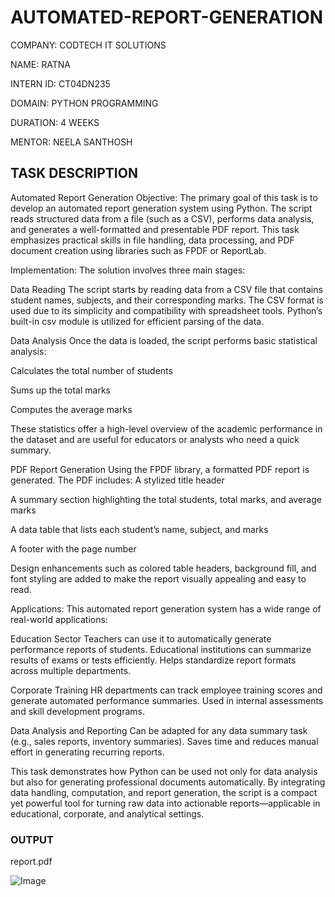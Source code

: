 # AUTOMATED-REPORT-GENERATION 

COMPANY: CODTECH IT SOLUTIONS

NAME: RATNA

INTERN ID: CT04DN235

DOMAIN: PYTHON PROGRAMMING

DURATION: 4 WEEKS

MENTOR: NEELA SANTHOSH
## TASK DESCRIPTION

Automated Report Generation Objective: The primary goal of this task is to develop an automated report generation system using Python. The script reads structured data from a file (such as a CSV), performs data analysis, and generates a well-formatted and presentable PDF report. This task emphasizes practical skills in file handling, data processing, and PDF document creation using libraries such as FPDF or ReportLab.

Implementation: The solution involves three main stages:

Data Reading The script starts by reading data from a CSV file that contains student names, subjects, and their corresponding marks. The CSV format is used due to its simplicity and compatibility with spreadsheet tools. Python’s built-in csv module is utilized for efficient parsing of the data.

Data Analysis Once the data is loaded, the script performs basic statistical analysis:

Calculates the total number of students

Sums up the total marks

Computes the average marks

These statistics offer a high-level overview of the academic performance in the dataset and are useful for educators or analysts who need a quick summary.

PDF Report Generation Using the FPDF library, a formatted PDF report is generated. The PDF includes:
A stylized title header

A summary section highlighting the total students, total marks, and average marks

A data table that lists each student’s name, subject, and marks

A footer with the page number

Design enhancements such as colored table headers, background fill, and font styling are added to make the report visually appealing and easy to read.

Applications: This automated report generation system has a wide range of real-world applications:

Education Sector Teachers can use it to automatically generate performance reports of students. Educational institutions can summarize results of exams or tests efficiently. Helps standardize report formats across multiple departments.

Corporate Training HR departments can track employee training scores and generate automated performance summaries. Used in internal assessments and skill development programs.

Data Analysis and Reporting Can be adapted for any data summary task (e.g., sales reports, inventory summaries). Saves time and reduces manual effort in generating recurring reports.

This task demonstrates how Python can be used not only for data analysis but also for generating professional documents automatically. By integrating data handling, computation, and report generation, the script is a compact yet powerful tool for turning raw data into actionable reports—applicable in educational, corporate, and analytical settings.

### OUTPUT
report.pdf

![Image](https://github.com/user-attachments/assets/55966dcc-8c62-41a9-8a13-5619009ebff6)

